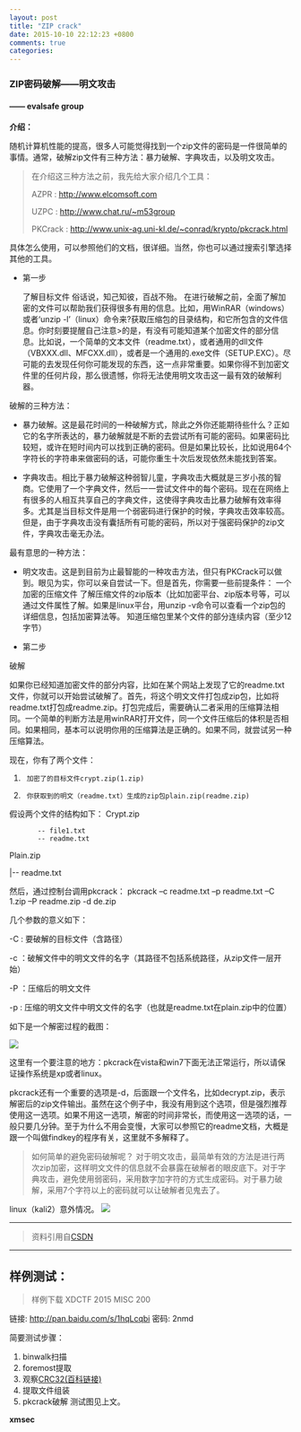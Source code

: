 ```yaml
---
layout: post
title: "ZIP crack"
date: 2015-10-10 22:12:23 +0800
comments: true
categories: 
---
```

### ZIP密码破解——明文攻击
####    —— evalsafe group

**介绍：**

随机计算机性能的提高，很多人可能觉得找到一个zip文件的密码是一件很简单的事情。通常，破解zip文件有三种方法：暴力破解、字典攻击，以及明文攻击。
 
>在介绍这三种方法之前，我先给大家介绍几个工具：
>
>AZPR : http://www.elcomsoft.com
>
>UZPC : http://www.chat.ru/~m53group
>
>PKCrack : http://www.unix-ag.uni-kl.de/~conrad/krypto/pkcrack.html

具体怎么使用，可以参照他们的文档，很详细。当然，你也可以通过搜索引擎选择其他的工具。
 
- 第一步 



	了解目标文件
	俗话说，知己知彼，百战不殆。
	在进行破解之前，全面了解加密的文件可以帮助我们获得很多有用的信息。比如，用WinRAR（windows）或者‘unzip -l’（linux）命令来?获取压缩包的目录结构，和它所包含的文件信息。你时刻要提醒自己注意>的是，有没有可能知道某个加密文件的部分信息。比如说，一个简单的文本文件（readme.txt），或者通用的dll文件（VBXXX.dll、MFCXX.dll），或者是一个通用的.exe文件（SETUP.EXC）。尽可能的去发现任何你可能发现的东西，这一点非常重要。如果你得不到加密文件里的任何片段，那么很遗憾，你将无法使用明文攻击这一最有效的破解利器。
 
破解的三种方法：

-   暴力破解。这是最花时间的一种破解方式，除此之外你还能期待些什么？正如它的名字所表达的，暴力破解就是不断的去尝试所有可能的密码。如果密码比较短，或许在短时间内可以找到正确的密码。但是如果比较长，比如说用64个字符长的字符串来做密码的话，可能你重生十次后发现依然未能找到答案。
	
-  字典攻击。相比于暴力破解这种弱智儿童，字典攻击大概就是三岁小孩的智商。它使用了一个字典文件，然后一一尝试文件中的每个密码。现在在网络上有很多的人相互共享自己的字典文件，这使得字典攻击比暴力破解有效率得多。尤其是当目标文件是用一个弱密码进行保护的时候，字典攻击效率较高。但是，由于字典攻击没有囊括所有可能的密码，所以对于强密码保护的zip文件，字典攻击毫无办法。
	 
最有意思的一种方法：
	
-  明文攻击。这是到目前为止最智能的一种攻击方法，但只有PKCrack可以做到。眼见为实，你可以亲自尝试一下。但是首先，你需要一些前提条件：
一个加密的压缩文件
了解压缩文件的zip版本（比如加密平台、zip版本号等，可以通过文件属性了解。如果是linux平台，用unzip -v命令可以查看一个zip包的详细信息，包括加密算法等。 知道压缩包里某个文件的部分连续内容（至少12字节）


-  第二步



 破解

如果你已经知道加密文件的部分内容，比如在某个网站上发现了它的readme.txt文件，你就可以开始尝试破解了。首先，将这个明文文件打包成zip包，比如将readme.txt打包成readme.zip。打包完成后，需要确认二者采用的压缩算法相同。一个简单的判断方法是用winRAR打开文件，同一个文件压缩后的体积是否相同。如果相同，基本可以说明你用的压缩算法是正确的。如果不同，就尝试另一种压缩算法。
 
现在，你有了两个文件：
1.      加密了的目标文件crypt.zip(1.zip)
2.      你获取到的明文（readme.txt）生成的zip包plain.zip(readme.zip)
 
假设两个文件的结构如下：
Crypt.zip
         
           -- file1.txt
           -- readme.txt
 

Plain.zip

|-- readme.txt
 
然后，通过控制台调用pkcrack：
pkcrack –c readme.txt –p readme.txt –C 1.zip –P readme.zip -d de.zip
 
几个参数的意义如下：

-C : 要破解的目标文件（含路径）

-c ：破解文件中的明文文件的名字（其路径不包括系统路径，从zip文件一层开始）

-P ：压缩后的明文文件

-p : 压缩的明文文件中明文文件的名字（也就是readme.txt在plain.zip中的位置）
 
如下是一个解密过程的截图：
 
![](http://i.imgur.com/UTJFvY5.png)
 
这里有一个要注意的地方：pkcrack在vista和win7下面无法正常运行，所以请保证操作系统是xp或者linux。


pkcrack还有一个重要的选项是-d，后面跟一个文件名，比如decrypt.zip，表示解密后的zip文件输出。虽然在这个例子中，我没有用到这个选项，但是强烈推荐使用这一选项。如果不用这一选项，解密的时间非常长，而使用这一选项的话，一般只要几分钟。至于为什么不用会变慢，大家可以参照它的readme文档，大概是跟一个叫做findkey的程序有关，这里就不多解释了。
 

>如何简单的避免密码破解呢？
对于明文攻击，最简单有效的方法是进行两次zip加密，这样明文文件的信息就不会暴露在破解者的眼皮底下。对于字典攻击，避免使用弱密码，采用数字加字符的方式生成密码。对于暴力破解，采用7个字符以上的密码就可以让破解者见鬼去了。

linux（kali2）意外情况。
![](http://i.imgur.com/Nepy701.jpg)

----------


> 资料引用自[CSDN](http://blog.csdn.net/jiangwlee/article/details/6911087)
> 



----------
## 样例测试： ##
>样例下载 XDCTF 2015 MISC 200
>
链接: http://pan.baidu.com/s/1hqLcqbi 密码: 2nmd

简要测试步骤：

1. binwalk扫描
2. foremost提取
3. 观察[CRC32(百科链接)](http://baike.baidu.com/link?url=K0e8OhlC_VBRKJnMIG4ndBVF5d1bXgADWgm8RSnTMYC-PUeP4g4TuHJNeTCJMJ0VveaUK8rxEZ30HK4-4LEfyK)
4. 提取文件组装
4. pkcrack破解
测试图见上文。

**xmsec**